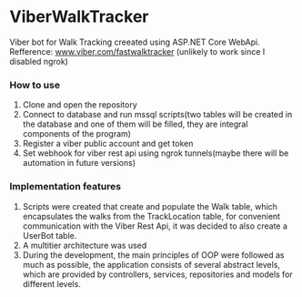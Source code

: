 # ViberWalkTracker
Viber bot for Walk Tracking creeated using ASP.NET Core WebApi.
Refference: www.viber.com/fastwalktracker (unlikely to work since I disabled ngrok)
### How to use
1. Clone and open the repository 
2. Connect to database and run mssql scripts(two tables will be created in the database and one of them will be filled, they are integral components of the program)
4. Register a viber public account and get token
3. Set webhook for viber rest api using ngrok tunnels(maybe there will be automation in future versions)

### Implementation features
1. Scripts were created that create and populate the Walk table, which encapsulates the walks from the TrackLocation table, for convenient communication with the Viber Rest Api, it was decided to also create a UserBot table.
2. A multitier architecture was used
3. During the development, the main principles of OOP were followed as much as possible, the application consists of several abstract levels, which are provided by controllers, services, repositories and models for different levels.